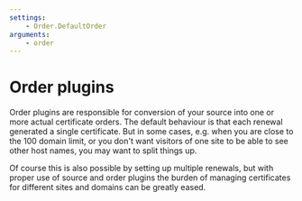 ```yaml
---
settings:
    - Order.DefaultOrder
arguments:
    - order
---
```

# Order plugins

Order plugins are responsible for conversion of your source into one or more actual 
certificate orders. The default behaviour is that each renewal generated a single 
certificate. But in some cases, e.g. when you are close to the 100 domain limit, or you 
don't want visitors of one site to be able to see other host names, you may want to split 
things up. 

Of course this is also possible by setting up multiple renewals, but with proper use of 
source and order plugins the burden of managing certificates for different sites and 
domains can be greatly eased.